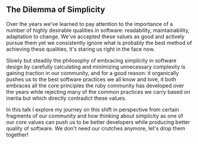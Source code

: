 ## The Dilemma of Simplicity

Over the years we've learned to pay attention to the importance of a number of highly desirable qualities in software: readability, maintainability, adaptation to change. We've accepted these values as good and actively pursue them yet we consistently ignore what is probably the best method of achieving these qualities, it's staring us right in the face now.

Slowly but steadily the philosophy of embracing simplicity in software design by carefully calculating and minimizing unnecessary complexity is gaining traction in our community, and for a good reason: it organically pushes us to the best software practices we all know and love, it both embraces all the core principles the ruby community has developed over the years while rejecting many of the common practices we carry based on inertia but which directly contradict these values. 

In this talk I explore my journey on this shift in perspective from certain fragments of our community and how thinking about simplicity as one of our core values can push us to be better developers while producing better quality of software. We don't need our crutches anymore, let's drop them together!
